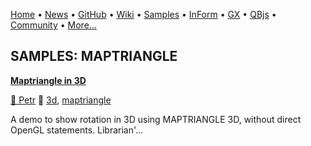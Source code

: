 [Home](https://qb64.com) • [News](../news.md) • [GitHub](https://github.com/QB64Official/qb64) • [Wiki](https://github.com/QB64Official/qb64/wiki) • [Samples](../samples.md) • [InForm](../inform.md) • [GX](../gx.md) • [QBjs](../qbjs.md) • [Community](../community.md) • [More...](../more.md)

## SAMPLES: MAPTRIANGLE

**[Maptriangle in 3D](maptriangle-in-3d/index.md)**

[🐝 Petr](petr.md) 🔗 [3d](3d.md), [maptriangle](maptriangle.md)

A demo to show rotation in 3D using MAPTRIANGLE 3D, without direct OpenGL statements.  Librarian'...
